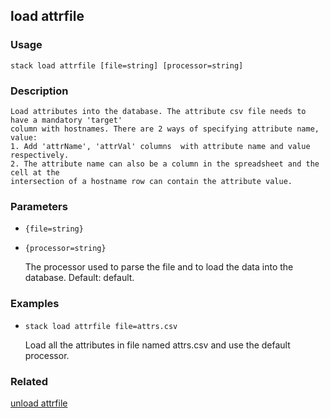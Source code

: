 ## load attrfile

### Usage

`stack load attrfile [file=string] [processor=string]`

### Description


	Load attributes into the database. The attribute csv file needs to have a mandatory 'target'
	column with hostnames. There are 2 ways of specifying attribute name, value:
	1. Add 'attrName', 'attrVal' columns  with attribute name and value respectively.
	2. The attribute name can also be a column in the spreadsheet and the cell at the
	intersection of a hostname row can contain the attribute value.
	
	

### Parameters
* `{file=string}`
* `{processor=string}`

   The processor used to parse the file and to load the data into the
	database. Default: default.

### Examples

* `stack load attrfile file=attrs.csv`

   Load all the attributes in file named attrs.csv and use the default
	processor.


### Related
[unload attrfile](unload-attrfile)


